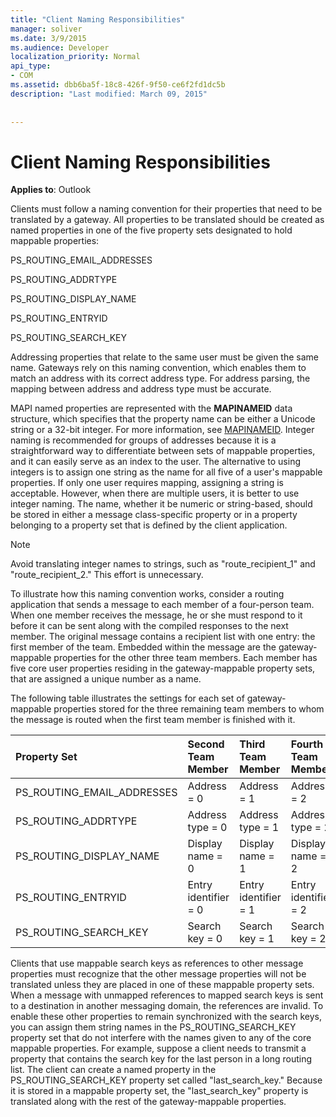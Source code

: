 ```yaml
---
title: "Client Naming Responsibilities"
manager: soliver
ms.date: 3/9/2015
ms.audience: Developer
localization_priority: Normal
api_type:
- COM
ms.assetid: dbb6ba5f-18c8-426f-9f50-ce6f2fd1dc5b
description: "Last modified: March 09, 2015"
 
 
---
```


# Client Naming Responsibilities

  
  
**Applies to**: Outlook 
  
Clients must follow a naming convention for their properties that need to be translated by a gateway. All properties to be translated should be created as named properties in one of the five property sets designated to hold mappable properties:
  
PS_ROUTING_EMAIL_ADDRESSES
  
PS_ROUTING_ADDRTYPE
  
PS_ROUTING_DISPLAY_NAME
  
PS_ROUTING_ENTRYID
  
PS_ROUTING_SEARCH_KEY
  
Addressing properties that relate to the same user must be given the same name. Gateways rely on this naming convention, which enables them to match an address with its correct address type. For address parsing, the mapping between address and address type must be accurate.
  
MAPI named properties are represented with the **MAPINAMEID** data structure, which specifies that the property name can be either a Unicode string or a 32-bit integer. For more information, see [MAPINAMEID](mapinameid.md). Integer naming is recommended for groups of addresses because it is a straightforward way to differentiate between sets of mappable properties, and it can easily serve as an index to the user. The alternative to using integers is to assign one string as the name for all five of a user's mappable properties. If only one user requires mapping, assigning a string is acceptable. However, when there are multiple users, it is better to use integer naming. The name, whether it be numeric or string-based, should be stored in either a message class-specific property or in a property belonging to a property set that is defined by the client application. 
  
> [!NOTE]
> Avoid translating integer names to strings, such as "route_recipient_1" and "route_recipient_2." This effort is unnecessary. 
  
To illustrate how this naming convention works, consider a routing application that sends a message to each member of a four-person team. When one member receives the message, he or she must respond to it before it can be sent along with the compiled responses to the next member. The original message contains a recipient list with one entry: the first member of the team. Embedded within the message are the gateway-mappable properties for the other three team members. Each member has five core user properties residing in the gateway-mappable property sets, that are assigned a unique number as a name. 
  
The following table illustrates the settings for each set of gateway-mappable properties stored for the three remaining team members to whom the message is routed when the first team member is finished with it.
  
|**Property Set**|**Second Team  <br/> Member**|**Third Team  <br/> Member**|**Fourth Team  <br/> Member**|
|:-----|:-----|:-----|:-----|
|PS_ROUTING_EMAIL_ADDRESSES  <br/> |Address = 0  <br/> |Address = 1  <br/> |Address = 2  <br/> |
|PS_ROUTING_ADDRTYPE  <br/> |Address type = 0  <br/> |Address type = 1  <br/> |Address type = 2  <br/> |
|PS_ROUTING_DISPLAY_NAME  <br/> |Display name = 0  <br/> |Display name = 1  <br/> |Display name = 2  <br/> |
|PS_ROUTING_ENTRYID  <br/> |Entry identifier = 0  <br/> |Entry identifier = 1  <br/> |Entry identifier = 2  <br/> |
|PS_ROUTING_SEARCH_KEY  <br/> |Search key = 0  <br/> |Search key = 1  <br/> |Search key = 2  <br/> |
   
Clients that use mappable search keys as references to other message properties must recognize that the other message properties will not be translated unless they are placed in one of these mappable property sets. When a message with unmapped references to mapped search keys is sent to a destination in another messaging domain, the references are invalid. To enable these other properties to remain synchronized with the search keys, you can assign them string names in the PS_ROUTING_SEARCH_KEY property set that do not interfere with the names given to any of the core mappable properties. For example, suppose a client needs to transmit a property that contains the search key for the last person in a long routing list. The client can create a named property in the PS_ROUTING_SEARCH_KEY property set called "last_search_key." Because it is stored in a mappable property set, the "last_search_key" property is translated along with the rest of the gateway-mappable properties.
  

